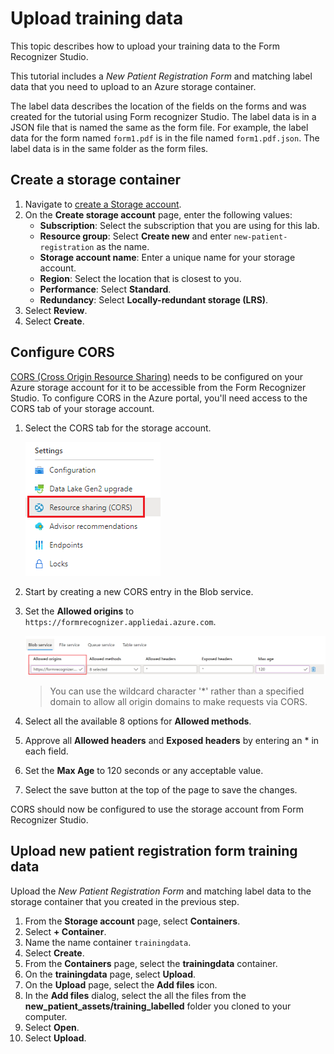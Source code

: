 # Upload training data

This topic describes how to upload your training data to the Form Recognizer Studio.

This tutorial includes a *New Patient Registration Form* and matching label data that you need to upload to an Azure storage container.

The label data describes the location of the fields on the forms and was created for the tutorial using Form recognizer Studio. The label data is in a JSON file that is named the same as the form file. For example, the label data for the form named `form1.pdf` is in the file named `form1.pdf.json`. The label data is in the same folder as the form files.

## Create a storage container

1. Navigate to [create a Storage account](https://portal.azure.com/#create/Microsoft.StorageAccount).
1. On the **Create storage account** page, enter the following values:
    - **Subscription**: Select the subscription that you are using for this lab.
    - **Resource group**: Select **Create new** and enter `new-patient-registration` as the name.
    - **Storage account name**: Enter a unique name for your storage account.
    - **Region**: Select the location that is closest to you.
    - **Performance**: Select **Standard**.
    - **Redundancy**: Select **Locally-redundant storage (LRS)**.
1. Select **Review**.
1. Select **Create**.

## Configure CORS

[CORS (Cross Origin Resource Sharing)](https://docs.microsoft.com/rest/api/storageservices/cross-origin-resource-sharing--cors--support-for-the-azure-storage-services) needs to be configured on your Azure storage account for it to be accessible from the Form Recognizer Studio. To configure CORS in the Azure portal, you'll need access to the CORS tab of your storage account.

1. Select the CORS tab for the storage account.

   ![Screenshot of the CORS setting menu in the Azure portal.](./img/cors-setting-menu.png)

1. Start by creating a new CORS entry in the Blob service.

1. Set the **Allowed origins** to `https://formrecognizer.appliedai.azure.com`.

   ![Screenshot that shows CORS configuration for a storage account](./img/cors-updated-image.png)

    > You can use the wildcard character '*' rather than a specified domain to allow all origin domains to make requests via CORS.

1. Select all the available 8 options for **Allowed methods**.

1. Approve all **Allowed headers** and **Exposed headers** by entering an * in each field.

1. Set the **Max Age** to 120 seconds or any acceptable value.

1. Select the save button at the top of the page to save the changes.

CORS should now be configured to use the storage account from Form Recognizer Studio.

## Upload new patient registration form training data

Upload the *New Patient Registration Form* and matching label data to the storage container that you created in the previous step.

1. From the **Storage account** page, select **Containers**.
1. Select **+ Container**.
1. Name the name container `trainingdata`.
1. Select **Create**.
1. From the **Containers** page, select the **trainingdata** container.
1. On the **trainingdata** page, select **Upload**.
1. On the **Upload** page, select the **Add files** icon.
1. In the **Add files** dialog, select the all the files from the **new_patient_assets/training_labelled** folder you cloned to your computer.
1. Select **Open**.
1. Select **Upload**.
